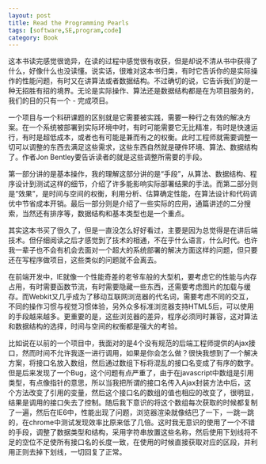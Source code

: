 ```yaml
---
layout: post
title: Read the Programming Pearls
tags: [software,SE,program,code]
category: Book
---
```


这本书读完感觉很诡异，在读的过程中感觉很有收获，但是却说不清从书中获得了什么，好像什么也没读懂。说实话，很难对这本书归类，有时它告诉你的是实际操作的性能问题，有时又在讲算法或者数据结构。不过确切的说，它告诉我们的是一种无招胜有招的境界。无论是实际操作、算法还是数据结构都是在为项目服务的，我们的目的只有一个 - 完成项目。

一个项目与一个科研课题的区别就是它需要被实践，需要一种行之有效的解决方案。在一个系统被部署到实际环境中时，有时可能需要它无比精准，有时是快速运行，有时是超低成本，或者也有可能是兼而有之的权衡。此时工程师就需要调整一切可以调整的东西去满足这些需求，这些东西自然就是硬件环境、算法、数据结构了。作者Jon Bentley要告诉读者的就是这些调整所需要的手段。

第一部分讲的是基本操作，我的理解这部分讲的是“手段”，从算法、数据结构、程序设计到测试这样的细节，介绍了许多能影响实际部署结果的手法。而第二部分则是“效果”，是时间与空间的权衡，利用分析、估算确定性能，在算法设计和代码调优中节省成本开销。最后一部分则是介绍了一些实际的应用，通篇讲述的二分搜索，当然还有排序等，数据结构和基本类型也是一个重点。

其实这本书买了很久了，但是一直没怎么好好看过，主要是因为总觉得是在讲后端技术。但仔细阅读之后才感觉到了技术的相通，不在乎什么语言，什么时代。也许我一辈子也不会有机会去面对一个超大的系统部署的解决方面这样的问题，但只要还在写程序做项目，这些类似的问题就不会离去。

在前端开发中，IE就像一个性能奇差的老爷车般的大型机，要考虑它的性能与内存占用，有时需要函数节流，有时需要隐藏一些东西，还需要考虑图片的加载与缓存。而Webkit又几乎成为了移动互联网浏览器的代名词，需要考虑不同的交互，不同的操作习惯与视觉习惯体验，另外众多标准浏览器支持HTML5后，可以使用的手段越来越多。更重要的是，这些浏览器的差异，程序必须同时兼容，这对算法和数据结构的选择，时间与空间的权衡都是强大的考验。

比如说在以前的一个项目中，我面对的是4个没有规范的后端工程师提供的Ajax接口，然而时间不允许我逐一进行调用，如果是你会怎么做？很快我想到了一个解决方案，将接口名放入数组，然后通过数组下标将混乱的接口名变成了有序的数字。但是后来发现了一个Bug，这个问题有点严重了，由于在javascript中数组是引用类型，有点像指针的意思，所以当我把所谓的接口名传入Ajax封装方法中后，这个方法改变了引用的变量，然后这个接口名的数组的值也相应的改变了，很明显，结果是调用的接口失去了控制。随后我下意识的将这个数组每次获取的时候都复制了一遍，然后在IE6中，性能出现了问题，浏览器渲染就像结巴了一下，一跳一跳的，在chrome中测试发现效率比原来低了几倍。这时我无意识的使用了一个不错的手段，调整了数据类型和结构，采用字符串放置这些名称，然后使用下划线将不足的空位不足使所有接口名的长度一致，在使用的时候直接获取对应的区段，并利用正则去掉下划线，一切回复了正常。